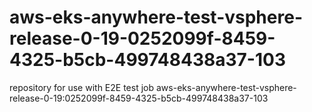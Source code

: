 # aws-eks-anywhere-test-vsphere-release-0-19-0252099f-8459-4325-b5cb-499748438a37-103
repository for use with E2E test job aws-eks-anywhere-test-vsphere-release-0-19:0252099f-8459-4325-b5cb-499748438a37-103
